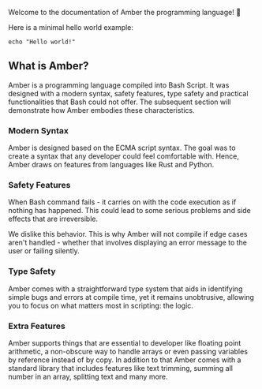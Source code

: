 Welcome to the documentation of Amber the programming language! 🎉

Here is a minimal hello world example:
```ab
echo "Hello world!"
```

## What is Amber?

Amber is a programming language compiled into Bash Script. It was designed with a modern syntax, safety features, type safety and practical functionalities that Bash could not offer. The subsequent section will demonstrate how Amber embodies these characteristics.

### Modern Syntax

Amber is designed based on the ECMA script syntax. The goal was to create a syntax that any developer could feel comfortable with. Hence, Amber draws on features from languages like Rust and Python.

### Safety Features

When Bash command fails - it carries on with the code execution as if nothing has happened. This could lead to some serious problems and side effects that are irreversible.

We dislike this behavior. This is why Amber will not compile if edge cases aren't handled - whether that involves displaying an error message to the user or failing silently.

### Type Safety

Amber comes with a straightforward type system that aids in identifying simple bugs and errors at compile time, yet it remains unobtrusive, allowing you to focus on what matters most in scripting: the logic.

### Extra Features

Amber supports things that are essential to developer like floating point arithmetic, a non-obscure way to handle arrays or even passing variables by reference instead of by copy. In addition to that Amber comes with a standard library that includes features like text trimming, summing all number in an array, splitting text and many more.
